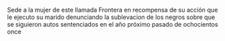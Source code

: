 Sede a la mujer de este llamada Frontera en recompensa de su acción que le ejecuto su marido denunciando la sublevacion de los negros sobre que se siguieron autos sentenciados en el año próximo pasado de ochocientos once